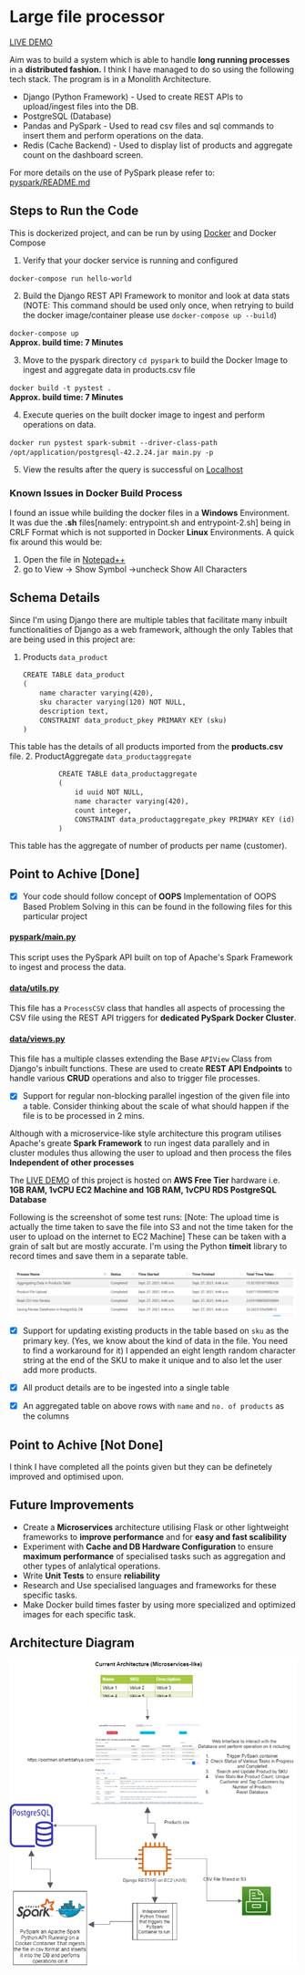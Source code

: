# **Large file processor**

[LIVE DEMO](https://postman.ishantdahiya.com/)

Aim was to build a system which is able to handle **long running processes** in a **distributed fashion.** I think I have managed to do so using the following tech stack. The program is in a Monolith Architecture.

 - Django (Python Framework) - Used to create REST APIs to upload/ingest files into the DB.
 - PostgreSQL (Database)
 - Pandas and PySpark - Used to read csv files and sql commands to insert them and perform operations on the data.
 - Redis (Cache Backend) - Used to display list of products and aggregate count on the dashboard screen.

For more details on the use of PySpark please refer to: [pyspark/README.md](pyspark/README.md)

## Steps to Run the Code

This is dockerized project, and can be run by using [Docker](https://www.docker.com/) and Docker Compose

 1. Verify that your docker service is running and configured <br/>

`docker-compose run hello-world`

2. Build the Django REST API Framework to monitor and look at data stats (NOTE: This command should be used only once, when retrying to build the docker image/container please use `docker-compose up --build`)<br/>

`docker-compose up` <br/> **Approx. build time: 7 Minutes**

3. Move to the pyspark directory `cd pyspark` to build the Docker Image to ingest and aggregate data in products.csv file <br/>

`docker build -t pystest .` <br/> **Approx. build time: 7 Minutes**


4. Execute queries on the built docker image to ingest and perform operations on data.

`docker run pystest spark-submit --driver-class-path /opt/application/postgresql-42.2.24.jar main.py -p`

5. View the results after the query is successful on [Localhost](http://127.0.0.1:8000/)

### Known Issues in Docker Build Process

I found an issue while building the docker files in a **Windows** Environment. It was due the **.sh** files[namely: entrypoint.sh and entrypoint-2.sh] being in CRLF Format which is not supported in Docker **Linux** Environments. A quick fix around this would be:
1. Open the file in [Notepad++](https://notepad-plus-plus.org/downloads/)
2. go to View -> Show Symbol ->uncheck Show All Characters

## Schema Details

Since I'm using Django there are multiple tables that facilitate many inbuilt functionalities of Django as a web framework, although the only Tables that are being used in this project are:

1. Products `data_product`
	```
	CREATE TABLE data_product
	(
	    name character varying(420),
	    sku character varying(120) NOT NULL,
	    description text,
	    CONSTRAINT data_product_pkey PRIMARY KEY (sku)
	)

	```
This table has the details of all products imported from the **products.csv** file.
2. ProductAggregate `data_productaggregate`
```
			CREATE TABLE data_productaggregate
			(
				id uuid NOT NULL,
			    name character varying(420),
			    count integer,
			    CONSTRAINT data_productaggregate_pkey PRIMARY KEY (id)
			)
```
This table has the aggregate of number of products per name (customer).

## Point to Achive [Done]

 - [x] Your code should follow concept of **OOPS**
		 Implementation of OOPS Based Problem Solving in this can be found in the following files for this particular project
#### [pyspark/main.py](pyspark/main.py)
This script uses the PySpark API built on top of Apache's Spark Framework to ingest and process the data.

#### [data/utils.py](data/utils.py)
This file has a `ProcessCSV` class that handles all aspects of processing the CSV file using the REST API triggers for **dedicated PySpark Docker Cluster**.


#### [data/views.py](data/views.py)
This file has a multiple classes extending the Base `APIView` Class from Django's inbuilt functions. These are used to create **REST API Endpoints** to handle various **CRUD** operations and also to trigger file processes.

 - [x] Support for regular non-blocking parallel ingestion of the given file into a table. Consider thinking about the scale of what should happen if the file is to be processed in 2 mins.

Although with a microservice-like style architecture this program utilises Apache's greate **Spark Framework** to run ingest data parallely and in cluster modules thus allowing the user to upload and then process the files **Independent of other processes**

The [LIVE DEMO](https://postman.ishantdahiya.com/) of this project is hosted on **AWS Free Tier** hardware i.e. **1GB RAM, 1vCPU EC2 Machine and 1GB RAM, 1vCPU RDS PostgreSQL Database**

Following is the screenshot of some test runs: [Note: The upload time is actually the time taken to save the file into S3 and not the time taken for the user to upload on the internet to EC2 Machine] These can be taken with a grain of salt but are mostly accurate. I'm using the Python **timeit** library to record times and save them in a separate table.

![Image](postman_stats.png?raw=true)

 - [x] Support for updating existing products in the table based on `sku` as the primary key. (Yes, we know about the kind of data in the file. You need to find a workaround for it)
 I appended an eight length random character string at the end of the SKU to make it unique and to also let the user add more products.
 
 - [x] All product details are to be ingested into a single table
 - [x] An aggregated table on above rows with `name` and `no. of products` as the columns
	
## Point to Achive [Not Done]

I think I have completed all the points given but they can be definetely improved and optimised upon.
## Future Improvements

 - Create a **Microservices** architecture utilising Flask or other lightweight frameworks to **improve performance** and for **easy and fast scalibility**
 - Experiment with **Cache and DB Hardware Configuration** to ensure **maximum performance** of specialised tasks such as aggregation and other types of anlalytical operations.
 - Write **Unit Tests**  to ensure **reliability**
 - Research and Use specialised languages  and frameworks for these specific tasks.
 - Make Docker build times faster by using more specialized and optimized images for each specific task.


## Architecture Diagram

![Image](architechture.png?raw=true)